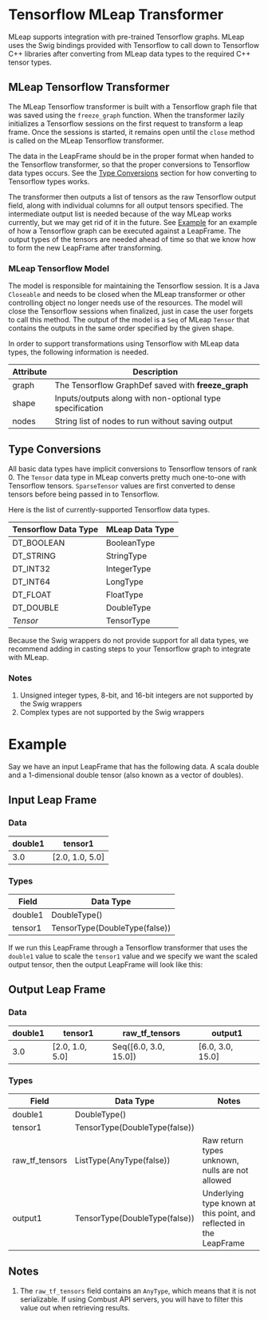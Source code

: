 # Tensorflow MLeap Transformer

MLeap supports integration with pre-trained Tensorflow graphs. MLeap uses the Swig bindings provided with Tensorflow to call down to Tensorflow C++ libraries after converting from MLeap data types to the required C++ tensor types.

## MLeap Tensorflow Transformer

The MLeap Tensorflow transformer is built with a Tensorflow graph file that was saved using the `freeze_graph` function. When the transformer lazily initializes a Tensorflow sessions on the first request to transform a leap frame. Once the sessions is started, it remains open until the `close` method is called on the MLeap Tensorflow transformer.

The data in the LeapFrame should be in the proper format when handed to the Tensorflow transformer, so that the proper conversions to Tensorflow data types occurs. See the [Type Conversions](#type-conversions) section for how converting to Tensorflow types works.

The transformer then outputs a list of tensors as the raw Tensorflow output field, along with individual columns for all output tensors specified. The intermediate output list is needed because of the way MLeap works currently, but we may get rid of it in the future. See [Example](#example) for an example of how a Tensorflow graph can be executed against a LeapFrame. The output types of the tensors are needed ahead of time so that we know how to form the new LeapFrame after transforming.

### MLeap Tensorflow Model

The model is responsible for maintaining the Tensorflow session. It is a Java `Closeable` and needs to be closed when the MLeap transformer or other controlling object no longer needs use of the resources. The model will close the Tensorflow sessions when finalized, just in case the user forgets to call this method. The output of the model is a `Seq` of MLeap `Tensor` that contains the outputs in the same order specified by the given shape.

In order to support transformations using Tensorflow with MLeap data types, the following information is needed.

| Attribute | Description |
|---|---|
| graph | The Tensorflow GraphDef saved with __freeze_graph__ |
| shape | Inputs/outputs along with non-optional type specification |
| nodes | String list of nodes to run without saving output |

## Type Conversions

All basic data types have implicit conversions to Tensorflow tensors of rank 0. The `Tensor` data type in MLeap converts pretty much one-to-one with Tensorflow tensors. `SparseTensor` values are first converted to dense tensors before being passed in to Tensorflow.

Here is the list of currently-supported Tensorflow data types.

| Tensorflow Data Type | MLeap Data Type |
|---|---|
| DT_BOOLEAN | BooleanType |
| DT_STRING | StringType |
| DT_INT32 | IntegerType |
| DT_INT64 | LongType |
| DT_FLOAT | FloatType |
| DT_DOUBLE | DoubleType |
| _Tensor_ | TensorType |

Because the Swig wrappers do not provide support for all data types, we recommend adding in casting steps to your Tensorflow graph to integrate with MLeap.

### Notes

1. Unsigned integer types, 8-bit, and 16-bit integers are not supported by the Swig wrappers
2. Complex types are not supported by the Swig wrappers

# Example

Say we have an input LeapFrame that has the following data. A scala double and a 1-dimensional double tensor (also known as a vector of doubles).

## Input Leap Frame

### Data


| double1 | tensor1 |
|---|---|
| 3.0 | [2.0, 1.0, 5.0] |

### Types

| Field | Data Type |
|---|---|
| double1 | DoubleType() |
| tensor1 | TensorType(DoubleType(false)) |

If we run this LeapFrame through a Tensorflow transformer that uses the `double1` value to scale the `tensor1` value and we specify we want the scaled output tensor, then the output LeapFrame will look like this:

## Output Leap Frame

### Data

| double1 | tensor1 | raw_tf_tensors | output1 |
|---|---|---|---|
| 3.0 | [2.0, 1.0, 5.0] | Seq([6.0, 3.0, 15.0]) | [6.0, 3.0, 15.0] |

### Types

| Field | Data Type | Notes |
|---|---|---|
| double1 | DoubleType() | |
| tensor1 | TensorType(DoubleType(false)) | |
| raw_tf_tensors | ListType(AnyType(false))  | Raw return types unknown, nulls are not allowed |
| output1 | TensorType(DoubleType(false)) | Underlying type known at this point, and reflected in the LeapFrame |

## Notes

1. The `raw_tf_tensors` field contains an `AnyType`, which means that it is not serializable. If using Combust API servers, you will have to filter this value out when retrieving results.

